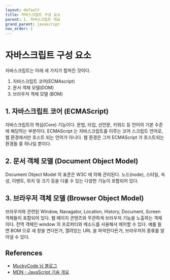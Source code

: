 ```yaml
---
layout: default
title: 자바스크립트 구성 요소
parent: 1. 자바스크립트 개요
grand_parent: javascript
nav_order: 2
---
```


# 자바스크립트 구성 요소

자바스크립트는 아래 세 가지가 합쳐진 것이다.

1. 자바스크립트 코어(ECMAscript)
2. 문서 객체 모델(DOM)
3. 브라우저 객체 모델 (BOM)

## 1. 자바스크립트 코어 (ECMAScript)

자바스크립트의 핵심(Core) 기능이다. 문법, 타입, 선언문, 키워드 등 언어의 기본 수준에 해당하는 부분이다. ECMAScript 는 자바스크립트를 이루는 코어 스크립트 언어로, 웹 환경에서만 호스트 되는 언어가 아니다. 웹 환경은 그저 ECMAScript 가 호스트되는 환경들 중 하나일 뿐이다.

## 2. 문서 객체 모델 (Document Object Model)

Document Object Model 의 표준은 W3C 에 의해 관리된다. 노드(node), 스타일, 속성, 이벤트, 위치 및 크기 등을 다룰 수 있는 다양한 기능이 포함되어 있다.

## 3. 브라우저 객체 모델 (Browser Object Model)

브라우저와 관련된 Window, Navagator, Location, History, Document, Screen 객체들이 포함되어 있다. 웹 페이지 콘텐츠와 무관하게 브라우저 기능을 노출하는 객체이다. 전역 객체인 window 의 프로퍼티와 메소드를 사용해서 제어할 수 있다. 예를 들면 BOM 으로 새 창을 연다든가, 열려있는 URL 을 파악한다든가, 브라우저의 종류를 알아낼 수 있다.

## References

* [MuckyCode 님 블로그](https://muckycode.blogspot.com/2015/01/javascript.html)
* [MDN - JavaScript 기술 개요](https://developer.mozilla.org/ko/docs/Web/JavaScript/JavaScript_technologies_overview)
